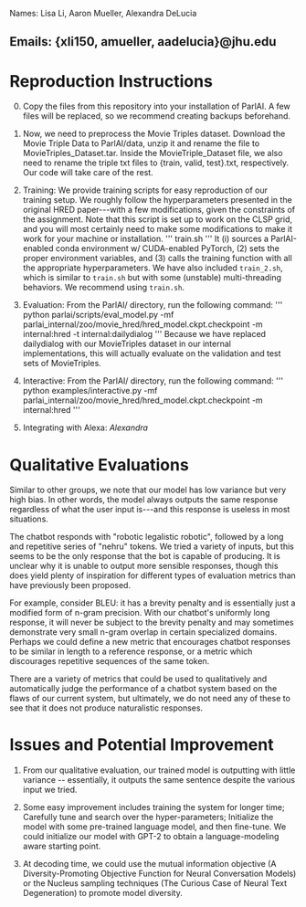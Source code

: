 Names: Lisa Li, Aaron Mueller, Alexandra DeLucia

Emails: {xli150, amueller, aadelucia}@jhu.edu
-------------------------------------------------------------

# Reproduction Instructions

0. Copy the files from this repository into your installation of ParlAI. A few files will be replaced, so we recommend creating backups beforehand.

1. Now, we need to preprocess the Movie Triples dataset. 
Download the Movie Triple Data to ParlAI/data, unzip it and rename the file to MovieTriples_Dataset.tar. Inside the MovieTriple_Dataset file, we also need to rename the triple txt files to {train, valid, test}.txt, respectively. Our code will take care of the rest.

2.  Training: 
We provide training scripts for easy reproduction of our training setup. We roughly follow the hyperparameters presented in the original HRED paper---with a few modifications, given the constraints of the assignment. Note that this script is set up to work on the CLSP grid, and you will most certainly need to make some modifications to make it work for your machine or installation.
'''
train.sh
'''
It (i) sources a ParlAI-enabled conda environment w/ CUDA-enabled PyTorch, (2) sets the proper environment variables, and (3) calls the training function with all the appropriate hyperparameters. We have also included `train_2.sh`, which is similar to `train.sh` but with some (unstable) multi-threading behaviors. We recommend using `train.sh`. 

3. Evaluation:
From the ParlAI/ directory, run the following command:
'''
python parlai/scripts/eval_model.py -mf parlai_internal/zoo/movie_hred/hred_model.ckpt.checkpoint -m internal:hred -t internal:dailydialog
'''
Because we have replaced dailydialog with our MovieTriples dataset in our internal implementations, this will actually evaluate on the validation and test sets of MovieTriples.


4. Interactive:
From the ParlAI/ directory, run the following command:
'''
python examples/interactive.py -mf parlai_internal/zoo/movie_hred/hred_model.ckpt.checkpoint -m internal:hred
'''

5. Integrating with Alexa: 
_Alexandra_


# Qualitative Evaluations
Similar to other groups, we note that our model has low variance but very high bias. In other words, the model always outputs the same response regardless of what the user input is---and this response is useless in most situations.

The chatbot responds with "robotic legalistic robotic", followed by a long and repetitive series of "nehru" tokens. We tried a variety of inputs, but this seems to be the only response that the bot is capable of producing. It is unclear why it is unable to output more sensible responses, though this does yield plenty of inspiration for different types of evaluation metrics than have previously been proposed.

For example, consider BLEU: it has a brevity penalty and is essentially just a modified form of n-gram precision. With our chatbot's uniformly long response, it will never be subject to the brevity penalty and may sometimes demonstrate very small n-gram overlap in certain specialized domains. Perhaps we could define a new metric that encourages chatbot responses to be similar in length to a reference response, or a metric which discourages repetitive sequences of the same token.

There are a variety of metrics that could be used to qualitatively and automatically judge the performance of a chatbot system based on the flaws of our current system, but ultimately, we do not need any of these to see that it does not produce naturalistic responses.


# Issues and Potential Improvement
1. From our qualitative evaluation, our trained model is outputting with little variance -- essentially, it outputs the same sentence despite the various input we tried. 

2. Some easy improvement includes training the system for longer time; Carefully tune and search over the hyper-parameters; Initialize the model with some pre-trained language model, and then fine-tune. We could initialize our model with GPT-2 to obtain a language-modeling aware starting point. 

3. At decoding time, we could use the mutual information objective (A Diversity-Promoting Objective Function for Neural Conversation Models) or the Nucleus sampling techniques (The Curious Case of Neural Text Degeneration) to promote model diversity. 
